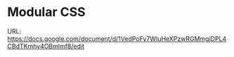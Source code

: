 # Modular CSS

URL: https://docs.google.com/document/d/1VedPoFy7WIuHeXPzwRGMmgjDPL4CBdTKmhy4OBmlmf8/edit
